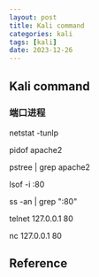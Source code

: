 ```yaml
---
layout: post
title: Kali command
categories: kali
tags: [kali]
date: 2023-12-26
---
```


## Kali command

### 端口进程
netstat -tunlp

pidof apache2

pstree | grep apache2

lsof -i :80

ss -an | grep ":80"

telnet 127.0.0.1 80

nc 127.0.0.1 80

## Reference
